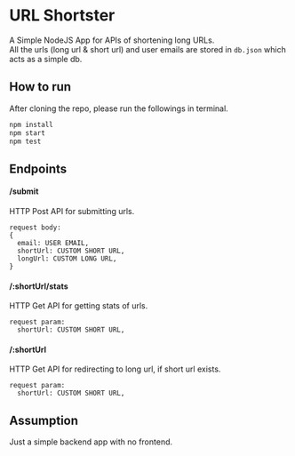 # URL Shortster

A Simple NodeJS App for APIs of shortening long URLs.<br>
All the urls (long url & short url) and user emails are stored in `db.json` which acts as a simple db.


## How to run

After cloning the repo, please run the followings in terminal.

```bash
npm install
npm start
npm test
```

## Endpoints

#### /submit<br>

HTTP Post API for submitting urls.<br>
```
request body:
{
  email: USER EMAIL,
  shortUrl: CUSTOM SHORT URL,
  longUrl: CUSTOM LONG URL,
}
```

#### /:shortUrl/stats<br>

HTTP Get API for getting stats of urls.<br>
```
request param:
  shortUrl: CUSTOM SHORT URL,
```

#### /:shortUrl<br>

HTTP Get API for redirecting to long url, if short url exists.<br>
```
request param:
  shortUrl: CUSTOM SHORT URL,
```


## Assumption
Just a simple backend app with no frontend.